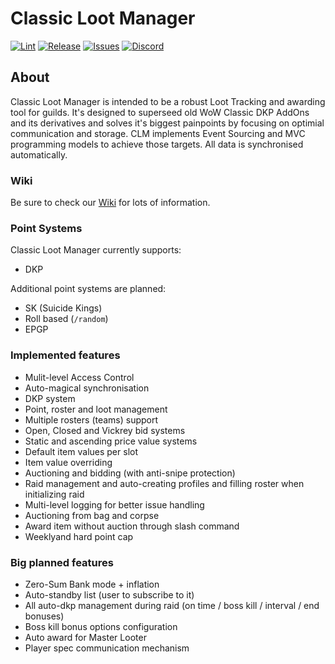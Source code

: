 Classic Loot Manager
====================

[![Lint](https://github.com/ClassicLootManager/ClassicLootManager/actions/workflows/lint.yml/badge.svg)](https://github.com/ClassicLootManager/ClassicLootManager)
[![Release](https://img.shields.io/github/v/release/ClassicLootManager/classiclootmanager.svg?color=important)](https://github.com/ClassicLootManager/ClassicLootManager/releases)
[![Issues](https://img.shields.io/github/issues/ClassicLootManager/classiclootmanager?color=blue)](https://github.com/ClassicLootManager/ClassicLootManager/issues)
[![Discord](https://img.shields.io/discord/813686248841019392?label=discord)](https://discord.gg/Qjn8KdD8yt)


About
--------------
Classic Loot Manager is intended to be a robust Loot Tracking and awarding tool for guilds. 
It's designed to superseed old WoW Classic DKP AddOns and its derivatives and solves it's biggest painpoints by focusing on optimial communication and storage. CLM implements Event Sourcing and MVC programming models to achieve those targets. All data is synchronised automatically.

### Wiki
Be sure to check our [Wiki](https://github.com/ClassicLootManager/ClassicLootManager/wiki) for lots of information.

### Point Systems
Classic Loot Manager currently supports:
* DKP  

Additional point systems are planned:
* SK (Suicide Kings)
* Roll based (`/random`)
* EPGP

### Implemented features
* Mulit-level Access Control
* Auto-magical synchronisation
* DKP system
* Point, roster and loot management
* Multiple rosters (teams) support
* Open, Closed and Vickrey bid systems
* Static and ascending price value systems
* Default item values per slot
* Item value overriding
* Auctioning and bidding (with anti-snipe protection)
* Raid management and auto-creating profiles and filling roster when initializing raid
* Multi-level logging for better issue handling
* Auctioning from bag and corpse
* Award item without auction through slash command
* Weeklyand hard point cap
### Big planned features
* Zero-Sum Bank mode + inflation
* Auto-standby list (user to subscribe to it)
* All auto-dkp management during raid (on time / boss kill / interval / end bonuses)
* Boss kill bonus options configuration
* Auto award for Master Looter
* Player spec communication mechanism